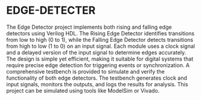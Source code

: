 # EDGE-DETECTER

The Edge Detector project implements both rising and falling edge detectors using Verilog HDL. The Rising Edge Detector identifies transitions from low to high (0 to 1), while the Falling Edge Detector detects transitions from high to low (1 to 0) on an input signal. Each module uses a clock signal and a delayed version of the input signal to determine edges accurately. The design is simple yet efficient, making it suitable for digital systems that require precise edge detection for triggering events or synchronization. A comprehensive testbench is provided to simulate and verify the functionality of both edge detectors. The testbench generates clock and input signals, monitors the outputs, and logs the results for analysis. This project can be simulated using tools like ModelSim or Vivado.
